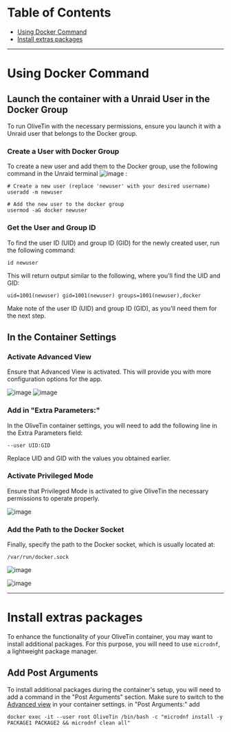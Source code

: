 # Table of Contents
- [Using Docker Command](#using-docker-command)
- [Install extras packages](#install-extras-packages)

---

# Using Docker Command
## Launch the container with a Unraid User in the Docker Group
To run OliveTin with the necessary permissions, ensure you launch it with a Unraid user that belongs to the Docker group.
### Create a User with Docker Group
To create a new user and add them to the Docker group, use the following command in the Unraid terminal ![image](https://github.com/user-attachments/assets/26dfb45a-9dde-47e9-a061-4695da8b0564) :
```
# Create a new user (replace 'newuser' with your desired username)
useradd -m newuser

# Add the new user to the docker group
usermod -aG docker newuser
```

### Get the User and Group ID
To find the user ID (UID) and group ID (GID) for the newly created user, run the following command:
```
id newuser
```
This will return output similar to the following, where you'll find the UID and GID:
```
uid=1001(newuser) gid=1001(newuser) groups=1001(newuser),docker
```
Make note of the user ID (UID) and group ID (GID), as you'll need them for the next step.

## In the Container Settings
### Activate Advanced View
Ensure that Advanced View is activated. This will provide you with more configuration options for the app.

![image](https://github.com/user-attachments/assets/c0a4a8d2-c7fd-4587-b581-32ea98cd1f40)
![image](https://github.com/user-attachments/assets/3abad6d3-3bdf-4890-a06e-1993610ab63a)

### Add in "Extra Parameters:"
In the OliveTin container settings, you will need to add the following line in the Extra Parameters field:
```
--user UID:GID
```
Replace UID and GID with the values you obtained earlier.

### Activate Privileged Mode
Ensure that Privileged Mode is activated to give OliveTin the necessary permissions to operate properly.

![image](https://github.com/user-attachments/assets/83910125-154e-4ee2-8c97-09ef784dcfdc)

### Add the Path to the Docker Socket
Finally, specify the path to the Docker socket, which is usually located at:
```
/var/run/docker.sock
```

![image](https://github.com/user-attachments/assets/750c6aeb-7a0c-4561-a522-8eaabcd7dff1)

![image](https://github.com/user-attachments/assets/5f2b7a08-901c-4097-a1c7-c925cebca3bd)

---

# Install extras packages
To enhance the functionality of your OliveTin container, you may want to install additional packages. For this purpose, you will need to use `microdnf`, a lightweight package manager.
## Add Post Arguments
To install additional packages during the container's setup, you will need to add a command in the "Post Arguments" section.
Make sure to switch to the [Advanced view](https://github.com/Josh-su/My-OliveTin-Configs/blob/main/Setup/unraid-setup.md#activate-advanced-view) in your container settings.
in "Post Arguments:" add
```
docker exec -it --user root OliveTin /bin/bash -c "microdnf install -y PACKAGE1 PACKAGE2 && microdnf clean all"
```
